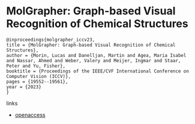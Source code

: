 # MolGrapher: Graph-based Visual Recognition of Chemical Structures

```
@inproceedings{molgrapher_iccv23,
title = {MolGrapher: Graph-based Visual Recognition of Chemical Structures},
author = {Morin, Lucas and Danelljan, Martin and Agea, Maria Isabel and Nassar, Ahmed and Weber, Valery and Meijer, Ingmar and Staar, Peter and Yu, Fisher},
booktitle = {Proceedings of the IEEE/CVF International Conference on Computer Vision (ICCV)},
pages = {19552--19561},
year = {2023}
}
```

links
- [openaccess](http://openaccess.thecvf.com//content/ICCV2023/html/Morin_MolGrapher_Graph-based_Visual_Recognition_of_Chemical_Structures_ICCV_2023_paper.html)
